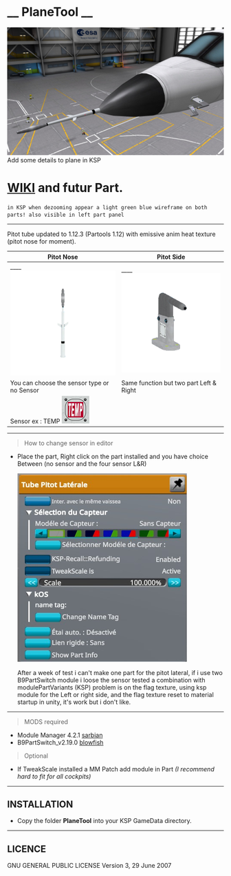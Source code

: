 # __ PlaneTool __
![](DATA&PICTURE/planetool.jpg)
Add some details to plane in KSP  
# [WIKI](https://github.com/Massetstephane/PlaneTool/wiki) and futur Part.

`in KSP when dezooming appear a light green blue wireframe on both parts! also visible in left part panel `
______
Pitot tube updated to 1.12.3 (Partools 1.12) with emissive anim heat texture (pitot nose for moment).

| Pitot Nose | Pitot Side |
| ------------------------------------------- | ----------------------------------------------- |
|____ ![](DATA&PICTURE/PitoTubeNose_icon.png) |____![](DATA&PICTURE/PitoTubeLat_icon.png)     |
| You can choose the sensor type or no Sensor | Same function but two part Left & Right |
| Sensor ex : TEMP ![](GameData/PlaneTool/parts/Pitot/Assets/IndiceTEMP.png) |
______
> How to change sensor in editor
  - Place the part, Right click on the part installed and you have choice Between (no sensor and the four sensor L&R)
  
    ![](DATA&PICTURE/setting.jpg)
    
    After a week of test i can't make one part for the pitot lateral, if i use two B9PartSwitch module i loose the sensor
    tested a combination with modulePartVariants (KSP) problem is on the flag texture, using ksp module for the Left or right
    side, and the flag texture reset to material startup in unity, it's work but i don't like. 
______

> MODS required
- Module Manager 4.2.1 [sarbian](https://forum.kerbalspaceprogram.com/index.php?/topic/50533-18x-112x-module-manager-421-august-1st-2021-locked-inside-edition/#comment-720814)
- B9PartSwitch_v2.19.0 [blowfish](https://forum.kerbalspaceprogram.com/index.php?/topic/140541-1112-b9partswitch-v2180-march-17/)

> Optional 
- If TweakScale installed a MM Patch add module in Part *(I recommend hard to fit for all cockpits)*
______
## INSTALLATION
- Copy the folder **PlaneTool** into your KSP GameData directory. 
______

## LICENCE
GNU GENERAL PUBLIC LICENSE Version 3, 29 June 2007
